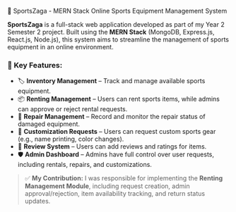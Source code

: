  🏀 SportsZaga - MERN Stack Online Sports Equipment Management System

**SportsZaga** is a full-stack web application developed as part of my Year 2 Semester 2 project. Built using the **MERN Stack** (MongoDB, Express.js, React.js, Node.js), this system aims to streamline the management of sports equipment in an online environment.

### 🔧 Key Features:

* 🏷️ **Inventory Management** – Track and manage available sports equipment.
* 📦 **Renting Management** – Users can rent sports items, while admins can approve or reject rental requests.
* 🔧 **Repair Management** – Record and monitor the repair status of damaged equipment.
* 🎨 **Customization Requests** – Users can request custom sports gear (e.g., name printing, color changes).
* 🌟 **Review System** – Users can add reviews and ratings for items.
* 🛡️ **Admin Dashboard** – Admins have full control over user requests, including rentals, repairs, and customizations.

> ✅ **My Contribution:**
> I was responsible for implementing the **Renting Management Module**, including request creation, admin approval/rejection, item availability tracking, and return status updates.
